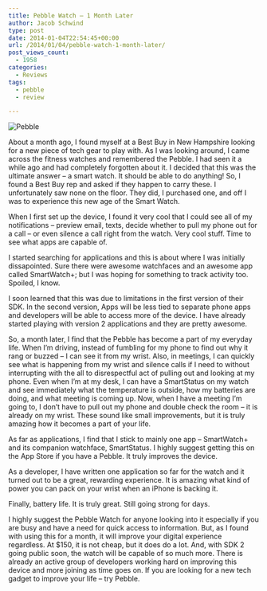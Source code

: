 ```yaml
---
title: Pebble Watch – 1 Month Later
author: Jacob Schwind
type: post
date: 2014-01-04T22:54:45+00:00
url: /2014/01/04/pebble-watch-1-month-later/
post_views_count:
  - 1958
categories:
  - Reviews
tags:
  - pebble
  - review

---
```

<img src="https://www.jacobx1.com/wp-content/uploads/2014/01/20140104-180215.jpg" class="pure-img" alt="Pebble">

About a month ago, I found myself at a Best Buy in New Hampshire looking for a new piece of tech gear to play with. As I was looking around, I came across the fitness watches and remembered the Pebble. I had seen it a while ago and had completely forgotten about it. I decided that this was the ultimate answer &#8211; a smart watch. It should be able to do anything! So, I found a Best Buy rep and asked if they happen to carry these. I unfortunately saw none on the floor. They did, I purchased one, and off I was to experience this new age of the Smart Watch.

<!--more-->

When I first set up the device, I found it very cool that I could see all of my notifications &#8211; preview email, texts, decide whether to pull my phone out for a call &#8211; or even silence a call right from the watch. Very cool stuff. Time to see what apps are capable of.

I started searching for applications and this is about where I was initially dissapointed. Sure there were awesome watchfaces and an awesome app called SmartWatch+; but I was hoping for something to track activity too. Spoiled, I know.

I soon learned that this was due to limitations in the first version of their SDK. In the second version, Apps will be less tied to separate phone apps and developers will be able to access more of the device. I have already started playing with version 2 applications and they are pretty awesome.

So, a month later, I find that the Pebble has become a part of my everyday life. When I&#8217;m driving, instead of fumbling for my phone to find out why it rang or buzzed &#8211; I can see it from my wrist. Also, in meetings, I can quickly see what is happening from my wrist and silence calls if I need to without interrupting with the all to disrespectful act of pulling out and looking at my phone. Even when I&#8217;m at my desk, I can have a SmartStatus on my watch and see immediately what the temperature is outside, how my batteries are doing, and what meeting is coming up. Now, when I have a meeting I&#8217;m going to, I don&#8217;t have to pull out my phone and double check the room &#8211; it is already on my wrist. These sound like small improvements, but it is truly amazing how it becomes a part of your life.

As far as applications, I find that I stick to mainly one app &#8211; SmartWatch+ and its companion watchface, SmartStatus. I highly suggest getting this on the App Store if you have a Pebble. It truly improves the device.

As a developer, I have written one application so far for the watch and it turned out to be a great, rewarding experience. It is amazing what kind of power you can pack on your wrist when an iPhone is backing it.

Finally, battery life. It is truly great. Still going strong for days.

I highly suggest the Pebble Watch for anyone looking into it especially if you are busy and have a need for quick access to information. But, as I found with using this for a month, it will improve your digital experience regardless. At $150, it is not cheap, but it does do a lot. And, with SDK 2 going public soon, the watch will be capable of so much more. There is already an active group of developers working hard on improving this device and more joining as time goes on. If you are looking for a new tech gadget to improve your life &#8211; try Pebble.